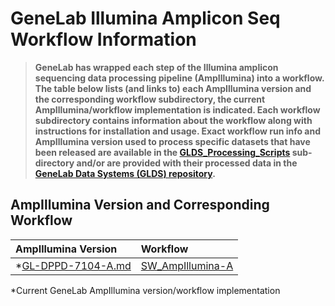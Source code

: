 # GeneLab Illumina Amplicon Seq Workflow Information

> **GeneLab has wrapped each step of the Illumina amplicon sequencing data processing pipeline (AmpIllumina) into a workflow. The table below lists (and links to) each AmpIllumina version and the corresponding workflow subdirectory, the current AmpIllumina/workflow implementation is indicated. Each workflow subdirectory contains information about the workflow along with instructions for installation and usage. Exact workflow run info and AmpIllumina version used to process specific datasets that have been released are available in the [GLDS_Processing_Scripts](../GLDS_Processing_Scripts) sub-directory and/or are provided with their processed data in the [GeneLab Data Systems (GLDS) repository](https://genelab-data.ndc.nasa.gov/genelab/projects).**  

## AmpIllumina Version and Corresponding Workflow

|AmpIllumina Version|Workflow|
|:------------------|:-------|
|*[GL-DPPD-7104-A.md](../Pipeline_GL-DPPD-7104_Versions/GL-DPPD-7104-A.md)|[SW_AmpIllumina-A](SW_AmpIllumina-A)|

*Current GeneLab AmpIllumina version/workflow implementation
